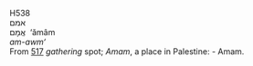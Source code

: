 <body>
  <p>H538<br>  אמם  <br> אֲמָם  ‎  ‘ămâm  <br><i>am-awm‘ </i><br>From <a href="h0517.htm">517</a>  <i>gathering</i> spot; <i>Amam</i>, a place in Palestine: - Amam.<br></p>
 </body>